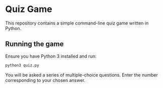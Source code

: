 # Quiz Game

This repository contains a simple command-line quiz game written in Python.

## Running the game

Ensure you have Python 3 installed and run:

```bash
python3 quiz.py
```

You will be asked a series of multiple-choice questions. Enter the number corresponding to your chosen answer.

